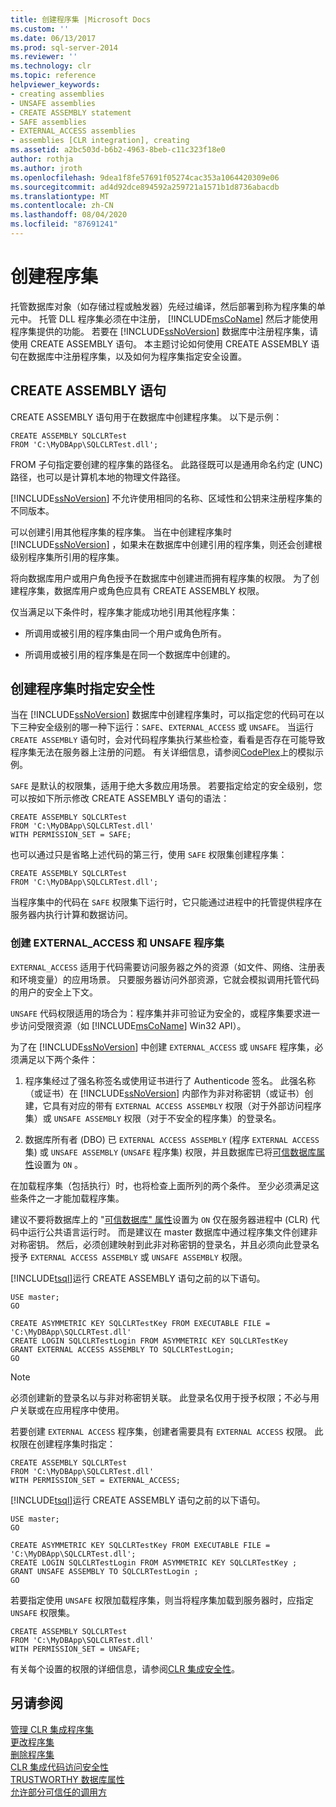 ```yaml
---
title: 创建程序集 |Microsoft Docs
ms.custom: ''
ms.date: 06/13/2017
ms.prod: sql-server-2014
ms.reviewer: ''
ms.technology: clr
ms.topic: reference
helpviewer_keywords:
- creating assemblies
- UNSAFE assemblies
- CREATE ASSEMBLY statement
- SAFE assemblies
- EXTERNAL_ACCESS assemblies
- assemblies [CLR integration], creating
ms.assetid: a2bc503d-b6b2-4963-8beb-c11c323f18e0
author: rothja
ms.author: jroth
ms.openlocfilehash: 9dea1f8fe57691f05274cac353a1064420309e06
ms.sourcegitcommit: ad4d92dce894592a259721a1571b1d8736abacdb
ms.translationtype: MT
ms.contentlocale: zh-CN
ms.lasthandoff: 08/04/2020
ms.locfileid: "87691241"
---
```

# <a name="creating-an-assembly"></a>创建程序集
  托管数据库对象（如存储过程或触发器）先经过编译，然后部署到称为程序集的单元中。 托管 DLL 程序集必须在中注册， [!INCLUDE[msCoName](../../../includes/ssnoversion-md.md)] 然后才能使用程序集提供的功能。 若要在 [!INCLUDE[ssNoVersion](../../../includes/ssnoversion-md.md)] 数据库中注册程序集，请使用 CREATE ASSEMBLY 语句。 本主题讨论如何使用 CREATE ASSEMBLY 语句在数据库中注册程序集，以及如何为程序集指定安全设置。  
  
## <a name="the-create-assembly-statement"></a>CREATE ASSEMBLY 语句  
 CREATE ASSEMBLY 语句用于在数据库中创建程序集。 以下是示例：  
  
```  
CREATE ASSEMBLY SQLCLRTest  
FROM 'C:\MyDBApp\SQLCLRTest.dll';  
```  
  
 FROM 子句指定要创建的程序集的路径名。 此路径既可以是通用命名约定 (UNC) 路径，也可以是计算机本地的物理文件路径。  
  
 [!INCLUDE[ssNoVersion](../../../includes/ssnoversion-md.md)] 不允许使用相同的名称、区域性和公钥来注册程序集的不同版本。  
  
 可以创建引用其他程序集的程序集。 当在中创建程序集时 [!INCLUDE[ssNoVersion](../../../includes/ssnoversion-md.md)] ，如果未在数据库中创建引用的程序集，则还会创建根级别程序集所引用的程序集。  
  
 将向数据库用户或用户角色授予在数据库中创建进而拥有程序集的权限。 为了创建程序集，数据库用户或角色应具有 CREATE ASSEMBLY 权限。  
  
 仅当满足以下条件时，程序集才能成功地引用其他程序集：  
  
-   所调用或被引用的程序集由同一个用户或角色所有。  
  
-   所调用或被引用的程序集是在同一个数据库中创建的。  
  
## <a name="specifying-security-when-creating-assemblies"></a>创建程序集时指定安全性  
 当在 [!INCLUDE[ssNoVersion](../../../includes/ssnoversion-md.md)] 数据库中创建程序集时，可以指定您的代码可在以下三种安全级别的哪一种下运行：`SAFE`、`EXTERNAL_ACCESS` 或 `UNSAFE`。 当运行 `CREATE ASSEMBLY` 语句时，会对代码程序集执行某些检查，看看是否存在可能导致程序集无法在服务器上注册的问题。 有关详细信息，请参阅[CodePlex](https://msftengprodsamples.codeplex.com/)上的模拟示例。  
  
 `SAFE` 是默认的权限集，适用于绝大多数应用场景。 若要指定给定的安全级别，您可以按如下所示修改 CREATE ASSEMBLY 语句的语法：  
  
```  
CREATE ASSEMBLY SQLCLRTest  
FROM 'C:\MyDBApp\SQLCLRTest.dll'  
WITH PERMISSION_SET = SAFE;  
```  
  
 也可以通过只是省略上述代码的第三行，使用 `SAFE` 权限集创建程序集：  
  
```  
CREATE ASSEMBLY SQLCLRTest  
FROM 'C:\MyDBApp\SQLCLRTest.dll';  
```  
  
 当程序集中的代码在 `SAFE` 权限集下运行时，它只能通过进程中的托管提供程序在服务器内执行计算和数据访问。  
  
### <a name="creating-external_access-and-unsafe-assemblies"></a>创建 EXTERNAL_ACCESS 和 UNSAFE 程序集  
 `EXTERNAL_ACCESS` 适用于代码需要访问服务器之外的资源（如文件、网络、注册表和环境变量）的应用场景。 只要服务器访问外部资源，它就会模拟调用托管代码的用户的安全上下文。  
  
 `UNSAFE` 代码权限适用的场合为：程序集并非可验证为安全的，或程序集要求进一步访问受限资源（如 [!INCLUDE[msCoName](../../../includes/msconame-md.md)] Win32 API）。  
  
 为了在 [!INCLUDE[ssNoVersion](../../../includes/ssnoversion-md.md)] 中创建 `EXTERNAL_ACCESS` 或 `UNSAFE` 程序集，必须满足以下两个条件：  
  
1.  程序集经过了强名称签名或使用证书进行了 Authenticode 签名。 此强名称（或证书）在 [!INCLUDE[ssNoVersion](../../../includes/ssnoversion-md.md)] 内部作为非对称密钥（或证书）创建，它具有对应的带有 `EXTERNAL ACCESS ASSEMBLY` 权限（对于外部访问程序集）或 `UNSAFE ASSEMBLY` 权限（对于不安全的程序集）的登录名。  
  
2.  数据库所有者 (DBO) 已 `EXTERNAL ACCESS ASSEMBLY` (程序 `EXTERNAL ACCESS` 集) 或 `UNSAFE ASSEMBLY` (`UNSAFE` 程序集) 权限，并且数据库已将[可信数据库属性](../../security/trustworthy-database-property.md)设置为 `ON` 。  
  
 在加载程序集（包括执行）时，也将检查上面所列的两个条件。 至少必须满足这些条件之一才能加载程序集。  
  
 建议不要将数据库上的 "[可信数据库" 属性](../../security/trustworthy-database-property.md)设置为 `ON` 仅在服务器进程中 (CLR) 代码中运行公共语言运行时。 而是建议在 master 数据库中通过程序集文件创建非对称密钥。 然后，必须创建映射到此非对称密钥的登录名，并且必须向此登录名授予 `EXTERNAL ACCESS ASSEMBLY` 或 `UNSAFE ASSEMBLY` 权限。  
  
 [!INCLUDE[tsql](../../../includes/tsql-md.md)]运行 CREATE ASSEMBLY 语句之前的以下语句。  
  
```  
USE master;   
GO    
  
CREATE ASYMMETRIC KEY SQLCLRTestKey FROM EXECUTABLE FILE = 'C:\MyDBApp\SQLCLRTest.dll'     
CREATE LOGIN SQLCLRTestLogin FROM ASYMMETRIC KEY SQLCLRTestKey     
GRANT EXTERNAL ACCESS ASSEMBLY TO SQLCLRTestLogin;   
GO   
```  
  
> [!NOTE]  
>  必须创建新的登录名以与非对称密钥关联。 此登录名仅用于授予权限；不必与用户关联或在应用程序中使用。  
  
 若要创建 `EXTERNAL ACCESS` 程序集，创建者需要具有 `EXTERNAL ACCESS` 权限。 此权限在创建程序集时指定：  
  
```  
CREATE ASSEMBLY SQLCLRTest  
FROM 'C:\MyDBApp\SQLCLRTest.dll'  
WITH PERMISSION_SET = EXTERNAL_ACCESS;  
```  
  
 [!INCLUDE[tsql](../../../includes/tsql-md.md)]运行 CREATE ASSEMBLY 语句之前的以下语句。  
  
```  
USE master;   
GO    
  
CREATE ASYMMETRIC KEY SQLCLRTestKey FROM EXECUTABLE FILE = 'C:\MyDBApp\SQLCLRTest.dll';     
CREATE LOGIN SQLCLRTestLogin FROM ASYMMETRIC KEY SQLCLRTestKey ;    
GRANT UNSAFE ASSEMBLY TO SQLCLRTestLogin ;  
GO  
```  
  
 若要指定使用 `UNSAFE` 权限加载程序集，则当将程序集加载到服务器时，应指定 `UNSAFE` 权限集。  
  
```  
CREATE ASSEMBLY SQLCLRTest  
FROM 'C:\MyDBApp\SQLCLRTest.dll'  
WITH PERMISSION_SET = UNSAFE;  
```  
  
 有关每个设置的权限的详细信息，请参阅[CLR 集成安全性](../security/clr-integration-security.md)。  
  
## <a name="see-also"></a>另请参阅  
 [管理 CLR 集成程序集](managing-clr-integration-assemblies.md)   
 [更改程序集](altering-an-assembly.md)   
 [删除程序集](dropping-an-assembly.md)   
 [CLR 集成代码访问安全性](../security/clr-integration-code-access-security.md)   
 [TRUSTWORTHY 数据库属性](../../security/trustworthy-database-property.md)   
 [允许部分可信任的调用方](../../../database-engine/dev-guide/allowing-partially-trusted-callers.md)  
  

